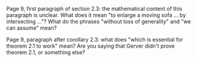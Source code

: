 Page 9, first paragraph of section 2.3: the mathematical content of this paragraph is unclear. What does it mean "to enlarge a moving sofa ... by intersecting ..."? What do the phrases "without loss of generality" and "we can assume" mean?
  

Page 9, paragraph after corollary 2.3: what does "which is essential for theorem 2.1 to work" mean? Are you saying that Gerver didn't prove theorem 2.1, or something else?